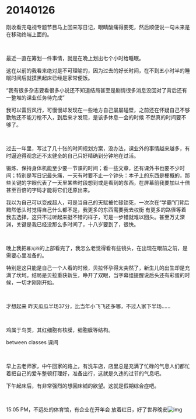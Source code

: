 # 20140126

刚收看完电视专题节目马上回来写日记，眼睛酸痛得要死，然后顺便说一句未来是在移动终端上面的。

<br/>

最近一直在筹划一件事情，就是在晚上划出七个小时给睡眠。

这在以前的我看来绝对是不可理喻的，因为过去的好长时间，在不到五小时半的睡眠时间后就摸黑起床已经是家常便饭。

“我有很多杂志要看很多小说还不知道结局甚至是剧情很多消息没回对了背后还有一整堆的课业任务待完成” 

我可以雷厉风行，可慢慢却发现在一些地方自己屡屡碰壁，之前还在怀疑自己不够勤勉还不能刀枪不入，到后来才发现，是该多休息一会的时候 不然真的时间要不够了。

<br/>

过去一年里，写过了几十张的时间规划方案，没办法，课业外的事情越来越多，有时逼迫得观念还不太健全的自己只好精确到分钟地在过活。

锻炼、保持身体机能至少要一节课的时间；看一些文章，还有课外书也要不少时间；特别是写日记最头痛，一天有时要不止一个钟头：本子上的东西是梗概的，那些关键的字眼代表了一天里某些时段想到或是看到的东西，在屏幕前我要加以十倍甚至百倍的字码才能将它们还原出来。

我以为自己可以变成超人，可是当自己的天赋被忙碌锁死，一次次在“学霸”们背后黯然低头时觉得自己什么都不是，我更多的东西需要我去权衡 有更多的路径等着我去选择，这只不过听起来挺不错的样子，可是一步错就难以回头。甚至万丈深渊，关键是我已经没那么多时间了，十八岁要到了，很快。

<br/>

晚上我把`暮光四`的上部看完了，我怎么老觉得看有些镜头，在出现在眼前之前，是需要心里准备的。

特别是这只能是自己一个人看的时候，贝拉怀孕得太突然了，新生儿的出生却是充满了坎坷。结局是贝拉重获新生，睁开了双眼，当字幕组提醒说后头还有彩蛋的时候，一切才刚刚开始。

<br/>

才想起来 昨天瓜瓜半场37分，比当年小飞飞还多哪，不过人家下半场…...

<br/>

鸡属于鸟类，其红细胞有核膜，细胞膜等结构。

between classes 课间

<br/>

早上去老师家，中午回家的路上，有洗车店，店里总是充满了忙碌的气息人们都忙着把自己的爱车整顿打理好，准备出行，这就是久违的过节的气息吧。

下午起床后，有非常强烈的想回床铺的欲望。这就是假期综合症吧。

<br/>

15:05 PM，不远处的体育馆，有企业在开年会 放着红日，好了世界晚安![img](http://qzonestyle.gtimg.cn/qzone/em/e175.png)
